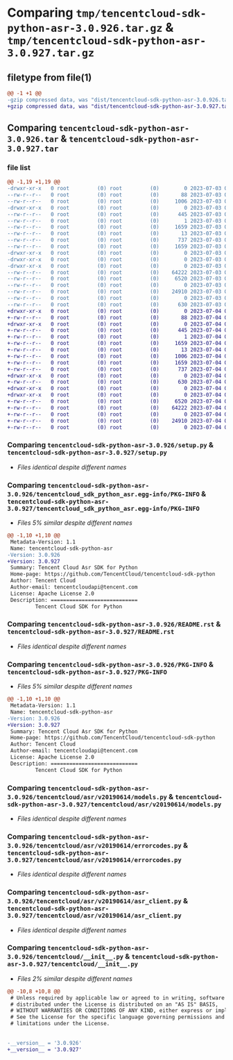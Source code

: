 # Comparing `tmp/tencentcloud-sdk-python-asr-3.0.926.tar.gz` & `tmp/tencentcloud-sdk-python-asr-3.0.927.tar.gz`

## filetype from file(1)

```diff
@@ -1 +1 @@
-gzip compressed data, was "dist/tencentcloud-sdk-python-asr-3.0.926.tar", last modified: Mon Jul  3 00:18:46 2023, max compression
+gzip compressed data, was "dist/tencentcloud-sdk-python-asr-3.0.927.tar", last modified: Tue Jul  4 00:14:43 2023, max compression
```

## Comparing `tencentcloud-sdk-python-asr-3.0.926.tar` & `tencentcloud-sdk-python-asr-3.0.927.tar`

### file list

```diff
@@ -1,19 +1,19 @@
-drwxr-xr-x   0 root         (0) root         (0)        0 2023-07-03 00:18:46.000000 tencentcloud-sdk-python-asr-3.0.926/
--rw-r--r--   0 root         (0) root         (0)       88 2023-07-03 00:18:46.000000 tencentcloud-sdk-python-asr-3.0.926/setup.cfg
--rw-r--r--   0 root         (0) root         (0)     1006 2023-07-03 00:18:46.000000 tencentcloud-sdk-python-asr-3.0.926/setup.py
-drwxr-xr-x   0 root         (0) root         (0)        0 2023-07-03 00:18:46.000000 tencentcloud-sdk-python-asr-3.0.926/tencentcloud_sdk_python_asr.egg-info/
--rw-r--r--   0 root         (0) root         (0)      445 2023-07-03 00:18:46.000000 tencentcloud-sdk-python-asr-3.0.926/tencentcloud_sdk_python_asr.egg-info/SOURCES.txt
--rw-r--r--   0 root         (0) root         (0)        1 2023-07-03 00:18:46.000000 tencentcloud-sdk-python-asr-3.0.926/tencentcloud_sdk_python_asr.egg-info/dependency_links.txt
--rw-r--r--   0 root         (0) root         (0)     1659 2023-07-03 00:18:46.000000 tencentcloud-sdk-python-asr-3.0.926/tencentcloud_sdk_python_asr.egg-info/PKG-INFO
--rw-r--r--   0 root         (0) root         (0)       13 2023-07-03 00:18:46.000000 tencentcloud-sdk-python-asr-3.0.926/tencentcloud_sdk_python_asr.egg-info/top_level.txt
--rw-r--r--   0 root         (0) root         (0)      737 2023-07-03 00:18:46.000000 tencentcloud-sdk-python-asr-3.0.926/README.rst
--rw-r--r--   0 root         (0) root         (0)     1659 2023-07-03 00:18:46.000000 tencentcloud-sdk-python-asr-3.0.926/PKG-INFO
-drwxr-xr-x   0 root         (0) root         (0)        0 2023-07-03 00:18:46.000000 tencentcloud-sdk-python-asr-3.0.926/tencentcloud/
-drwxr-xr-x   0 root         (0) root         (0)        0 2023-07-03 00:18:46.000000 tencentcloud-sdk-python-asr-3.0.926/tencentcloud/asr/
-drwxr-xr-x   0 root         (0) root         (0)        0 2023-07-03 00:18:46.000000 tencentcloud-sdk-python-asr-3.0.926/tencentcloud/asr/v20190614/
--rw-r--r--   0 root         (0) root         (0)    64222 2023-07-03 00:18:46.000000 tencentcloud-sdk-python-asr-3.0.926/tencentcloud/asr/v20190614/models.py
--rw-r--r--   0 root         (0) root         (0)     6520 2023-07-03 00:18:46.000000 tencentcloud-sdk-python-asr-3.0.926/tencentcloud/asr/v20190614/errorcodes.py
--rw-r--r--   0 root         (0) root         (0)        0 2023-07-03 00:18:46.000000 tencentcloud-sdk-python-asr-3.0.926/tencentcloud/asr/v20190614/__init__.py
--rw-r--r--   0 root         (0) root         (0)    24910 2023-07-03 00:18:46.000000 tencentcloud-sdk-python-asr-3.0.926/tencentcloud/asr/v20190614/asr_client.py
--rw-r--r--   0 root         (0) root         (0)        0 2023-07-03 00:18:46.000000 tencentcloud-sdk-python-asr-3.0.926/tencentcloud/asr/__init__.py
--rw-r--r--   0 root         (0) root         (0)      630 2023-07-03 00:18:46.000000 tencentcloud-sdk-python-asr-3.0.926/tencentcloud/__init__.py
+drwxr-xr-x   0 root         (0) root         (0)        0 2023-07-04 00:14:43.000000 tencentcloud-sdk-python-asr-3.0.927/
+-rw-r--r--   0 root         (0) root         (0)       88 2023-07-04 00:14:43.000000 tencentcloud-sdk-python-asr-3.0.927/setup.cfg
+drwxr-xr-x   0 root         (0) root         (0)        0 2023-07-04 00:14:43.000000 tencentcloud-sdk-python-asr-3.0.927/tencentcloud_sdk_python_asr.egg-info/
+-rw-r--r--   0 root         (0) root         (0)      445 2023-07-04 00:14:43.000000 tencentcloud-sdk-python-asr-3.0.927/tencentcloud_sdk_python_asr.egg-info/SOURCES.txt
+-rw-r--r--   0 root         (0) root         (0)        1 2023-07-04 00:14:43.000000 tencentcloud-sdk-python-asr-3.0.927/tencentcloud_sdk_python_asr.egg-info/dependency_links.txt
+-rw-r--r--   0 root         (0) root         (0)     1659 2023-07-04 00:14:43.000000 tencentcloud-sdk-python-asr-3.0.927/tencentcloud_sdk_python_asr.egg-info/PKG-INFO
+-rw-r--r--   0 root         (0) root         (0)       13 2023-07-04 00:14:43.000000 tencentcloud-sdk-python-asr-3.0.927/tencentcloud_sdk_python_asr.egg-info/top_level.txt
+-rw-r--r--   0 root         (0) root         (0)     1006 2023-07-04 00:14:43.000000 tencentcloud-sdk-python-asr-3.0.927/setup.py
+-rw-r--r--   0 root         (0) root         (0)     1659 2023-07-04 00:14:43.000000 tencentcloud-sdk-python-asr-3.0.927/PKG-INFO
+-rw-r--r--   0 root         (0) root         (0)      737 2023-07-04 00:14:43.000000 tencentcloud-sdk-python-asr-3.0.927/README.rst
+drwxr-xr-x   0 root         (0) root         (0)        0 2023-07-04 00:14:43.000000 tencentcloud-sdk-python-asr-3.0.927/tencentcloud/
+-rw-r--r--   0 root         (0) root         (0)      630 2023-07-04 00:14:43.000000 tencentcloud-sdk-python-asr-3.0.927/tencentcloud/__init__.py
+drwxr-xr-x   0 root         (0) root         (0)        0 2023-07-04 00:14:43.000000 tencentcloud-sdk-python-asr-3.0.927/tencentcloud/asr/
+drwxr-xr-x   0 root         (0) root         (0)        0 2023-07-04 00:14:43.000000 tencentcloud-sdk-python-asr-3.0.927/tencentcloud/asr/v20190614/
+-rw-r--r--   0 root         (0) root         (0)     6520 2023-07-04 00:14:43.000000 tencentcloud-sdk-python-asr-3.0.927/tencentcloud/asr/v20190614/errorcodes.py
+-rw-r--r--   0 root         (0) root         (0)    64222 2023-07-04 00:14:43.000000 tencentcloud-sdk-python-asr-3.0.927/tencentcloud/asr/v20190614/models.py
+-rw-r--r--   0 root         (0) root         (0)        0 2023-07-04 00:14:43.000000 tencentcloud-sdk-python-asr-3.0.927/tencentcloud/asr/v20190614/__init__.py
+-rw-r--r--   0 root         (0) root         (0)    24910 2023-07-04 00:14:43.000000 tencentcloud-sdk-python-asr-3.0.927/tencentcloud/asr/v20190614/asr_client.py
+-rw-r--r--   0 root         (0) root         (0)        0 2023-07-04 00:14:43.000000 tencentcloud-sdk-python-asr-3.0.927/tencentcloud/asr/__init__.py
```

### Comparing `tencentcloud-sdk-python-asr-3.0.926/setup.py` & `tencentcloud-sdk-python-asr-3.0.927/setup.py`

 * *Files identical despite different names*

### Comparing `tencentcloud-sdk-python-asr-3.0.926/tencentcloud_sdk_python_asr.egg-info/PKG-INFO` & `tencentcloud-sdk-python-asr-3.0.927/tencentcloud_sdk_python_asr.egg-info/PKG-INFO`

 * *Files 5% similar despite different names*

```diff
@@ -1,10 +1,10 @@
 Metadata-Version: 1.1
 Name: tencentcloud-sdk-python-asr
-Version: 3.0.926
+Version: 3.0.927
 Summary: Tencent Cloud Asr SDK for Python
 Home-page: https://github.com/TencentCloud/tencentcloud-sdk-python
 Author: Tencent Cloud
 Author-email: tencentcloudapi@tencent.com
 License: Apache License 2.0
 Description: ============================
         Tencent Cloud SDK for Python
```

### Comparing `tencentcloud-sdk-python-asr-3.0.926/README.rst` & `tencentcloud-sdk-python-asr-3.0.927/README.rst`

 * *Files identical despite different names*

### Comparing `tencentcloud-sdk-python-asr-3.0.926/PKG-INFO` & `tencentcloud-sdk-python-asr-3.0.927/PKG-INFO`

 * *Files 5% similar despite different names*

```diff
@@ -1,10 +1,10 @@
 Metadata-Version: 1.1
 Name: tencentcloud-sdk-python-asr
-Version: 3.0.926
+Version: 3.0.927
 Summary: Tencent Cloud Asr SDK for Python
 Home-page: https://github.com/TencentCloud/tencentcloud-sdk-python
 Author: Tencent Cloud
 Author-email: tencentcloudapi@tencent.com
 License: Apache License 2.0
 Description: ============================
         Tencent Cloud SDK for Python
```

### Comparing `tencentcloud-sdk-python-asr-3.0.926/tencentcloud/asr/v20190614/models.py` & `tencentcloud-sdk-python-asr-3.0.927/tencentcloud/asr/v20190614/models.py`

 * *Files identical despite different names*

### Comparing `tencentcloud-sdk-python-asr-3.0.926/tencentcloud/asr/v20190614/errorcodes.py` & `tencentcloud-sdk-python-asr-3.0.927/tencentcloud/asr/v20190614/errorcodes.py`

 * *Files identical despite different names*

### Comparing `tencentcloud-sdk-python-asr-3.0.926/tencentcloud/asr/v20190614/asr_client.py` & `tencentcloud-sdk-python-asr-3.0.927/tencentcloud/asr/v20190614/asr_client.py`

 * *Files identical despite different names*

### Comparing `tencentcloud-sdk-python-asr-3.0.926/tencentcloud/__init__.py` & `tencentcloud-sdk-python-asr-3.0.927/tencentcloud/__init__.py`

 * *Files 2% similar despite different names*

```diff
@@ -10,8 +10,8 @@
 # Unless required by applicable law or agreed to in writing, software
 # distributed under the License is distributed on an "AS IS" BASIS,
 # WITHOUT WARRANTIES OR CONDITIONS OF ANY KIND, either express or implied.
 # See the License for the specific language governing permissions and
 # limitations under the License.
 
 
-__version__ = '3.0.926'
+__version__ = '3.0.927'
```

